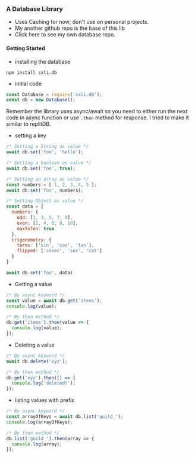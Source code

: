 ### A Database Library
- Uses Caching for now; don't use on personal projects.
- My another github repo is the base of this lib
- Click here to see my own database repo.

#### Getting Started
- installing the database
```
npm install sxli.db
```
- initial code
```js
const Database = require('sxli.db');
const db = new Database();
```
Remember the library uses async/await so you need to either run the next code in async function or use `.then` method for response. I tried to make it similar to replitDB.

- setting a key
```js
/* Setting a String as value */
await db.set('foo', 'hello');

/* Setting a boolean as value */
await db.set('foo', true);

/* Setting an array as value */
const numbers = [ 1, 2, 3, 4, 5 ];
await db.set('foo', numbers);

/* Setting Object as value */
const data = {
  numbers: {
    odd: [1, 3, 5, 7, 9],
    even: [2, 4, 6, 8, 10],
    maxToTen: true
  },
  trigonometry: {
    terms: ['sin', 'cos', 'tan'],
    flipped: ['cosec', 'sec', 'cot']
  }
}

await db.set('foo', data)
```
- Getting a value
```js
/* By async keyword */
const value = await db.get('items');
console.log(value);

/* By then method */
db.get('items').then(value => {
  console.log(value);
});
```
- Deleting a value
```js
/* By async keyword */
await db.delete('xyz');

/* By then method */
db.get('xyz').then(() => {
  console.log('deleted!');
});
```
- listing values with prefix
```js
/* By async keyword */
const arrayOfKeys = await db.list('guild_');
console.log(arrayOfKeys);

/* By then method */
db.list('guild_').then(array => {
  console.log(array);
});
```